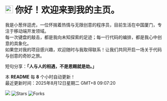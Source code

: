 <h1>
    <img src="https://emojis.slackmojis.com/emojis/images/1660853767/60881/meow_attention.gif?1660853767" width="25"/> 
    你好！欢迎来到我的主页。
</h1>

<p>
    我是小葱伴逗虎，一位怀揣着热情与无限创意的程序员，目前生活在中国厦门，专注于移动端开发领域。<br />
    每一次键盘的敲击，都是我向未知探索的足迹；每一行代码的编排，都是我心中创意的具象化。<br />
    如果您对我的项目感兴趣，欢迎随时与我取得联系！让我们共同开启一场关于代码与创意的奇妙之旅。
</p>

<p>
    短句分享：<b>「人与人的相遇，不是恩赐就是劫。」</b>
</p>

<p>
    本 <b>README</b> 每 <b>8</b> 个小时自动更新！<br />
    最近更新时间：2025年8月12日星期二 GMT+8 09:07:20
</p>

<p>
    <img src="https://github.com/cccoding365/cccoding365/workflows/README%20build/badge.svg" /> 
    <img alt="Stars" src="https://img.shields.io/github/stars/cccoding365/cccoding365?style=flat-square&labelColor=343b41"/> 
    <img alt="Forks" src="https://img.shields.io/github/forks/cccoding365/cccoding365?style=flat-square&labelColor=343b41"/>
</p>